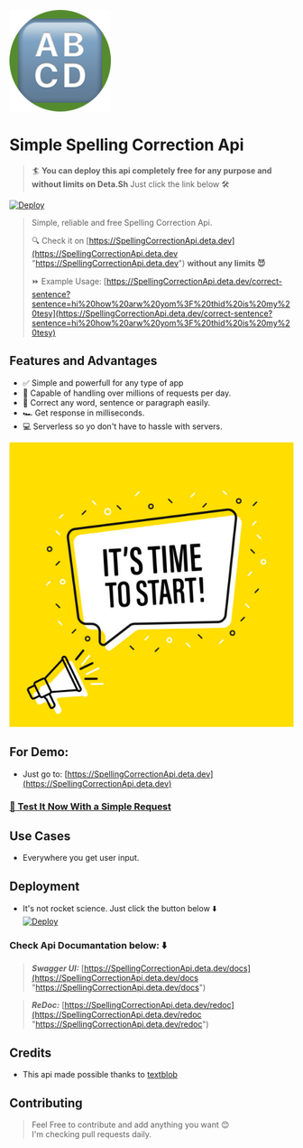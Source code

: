 ![Logo](static/apple-touch-icon.png)
# Simple Spelling Correction Api

> 🏄  **You can deploy this api completely free for any purpose and without limits on Deta.Sh** Just click the link below 🛠️  
>   
[![Deploy](https://button.deta.dev/1/svg)](https://go.deta.dev/deploy?repo=https://github.com/mehmetcanfarsak/SpellingCorrectionApi)



> Simple, reliable and free Spelling Correction Api. 
> 
> 🔍 Check it on [https://SpellingCorrectionApi.deta.dev](https://SpellingCorrectionApi.deta.dev "https://SpellingCorrectionApi.deta.dev")  **without any limits 😈**
> 
> ⏩ Example Usage:  [https://SpellingCorrectionApi.deta.dev/correct-sentence?sentence=hi%20how%20arw%20yom%3F%20thid%20is%20my%20tesy](https://SpellingCorrectionApi.deta.dev/correct-sentence?sentence=hi%20how%20arw%20yom%3F%20thid%20is%20my%20tesy)

## Features and Advantages
* ✅ Simple and powerfull for any type of app
* 🐳 Capable of handling over millions of requests per day.
* 📝 Correct any word, sentence or paragraph easily.
* 🏎️ Get response in milliseconds.
* 💻 Serverless so yo don't have to hassle with servers.

[![Demo Image](static/img.png)](https://SpellingCorrectionApi.deta.dev)
## For Demo:
* Just go to: [https://SpellingCorrectionApi.deta.dev](https://SpellingCorrectionApi.deta.dev)

### [📝 Test It Now With a Simple Request](https://SpellingCorrectionApi.deta.dev/correct-sentence?sentence=hi%20how%20arw%20yom%3F%20thid%20is%20my%20tesy)

## Use Cases
* Everywhere you get user input.

## Deployment
* It's not rocket science. Just click the button below  ⬇️  
[![Deploy](https://button.deta.dev/1/svg)](https://go.deta.dev/deploy?repo=https://github.com/mehmetcanfarsak/SpellingCorrectionApi)

### Check Api Documantation below: ⬇️

> **_Swagger UI:_**  [https://SpellingCorrectionApi.deta.dev/docs](https://SpellingCorrectionApi.deta.dev/docs "https://SpellingCorrectionApi.deta.dev/docs")

> **_ReDoc:_** [https://SpellingCorrectionApi.deta.dev/redoc](https://SpellingCorrectionApi.deta.dev/redoc "https://SpellingCorrectionApi.deta.dev/redoc")

## Credits
* This api made possible thanks to [textblob](https://textblob.readthedocs.io/en/dev/)

## Contributing  

> Feel Free to contribute and add anything you want 😊  
> I'm checking pull requests daily. 

